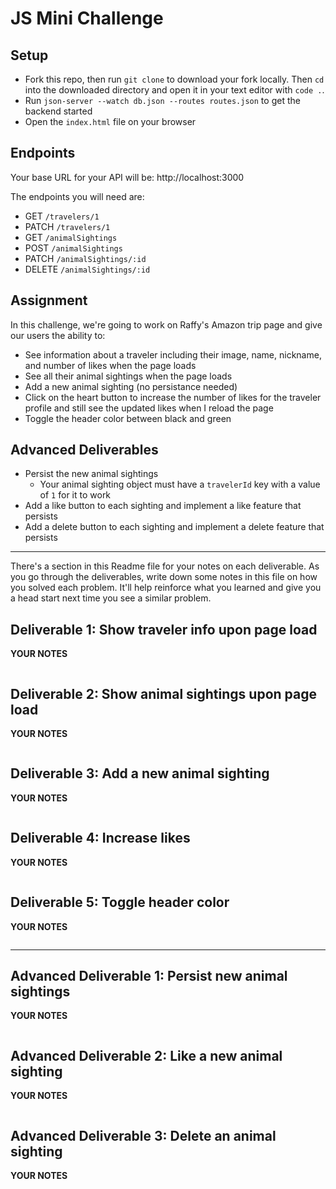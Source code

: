# JS Mini Challenge


## Setup

- Fork this repo, then run `git clone` to download your fork locally. Then `cd` into the downloaded directory and open it in your text editor with `code .`.
- Run `json-server --watch db.json --routes routes.json` to get the backend started
- Open the `index.html` file on your browser

## Endpoints

Your base URL for your API will be: http://localhost:3000

The endpoints you will need are:

- GET `/travelers/1`
- PATCH `/travelers/1`
- GET `/animalSightings`
- POST `/animalSightings`
- PATCH `/animalSightings/:id`
- DELETE `/animalSightings/:id`


## Assignment

In this challenge, we're going to work on Raffy's Amazon trip page and give our users the ability to:

- See information about a traveler including their image, name, nickname, and number of likes when the page loads
- See all their animal sightings when the page loads
- Add a new animal sighting (no persistance needed)
- Click on the heart button to increase the number of likes for the traveler profile and still see the updated likes when I reload the page
- Toggle the header color between black and green


## Advanced Deliverables
- Persist the new animal sightings
  - Your animal sighting object must have a `travelerId` key with a value of `1` for it to work
- Add a like button to each sighting and implement a like feature that persists
- Add a delete button to each sighting and implement a delete feature that persists

__________

There's a section in this Readme file for your notes on each deliverable. As you go through the deliverables, write down some notes in this file on how you solved each problem. It'll help reinforce what you learned and give you a head start next time you see a similar problem.

## Deliverable 1: Show traveler info upon page load


**YOUR NOTES**
```

```


## Deliverable 2: Show animal sightings upon page load

**YOUR NOTES**
```

```




## Deliverable 3: Add a new animal sighting

**YOUR NOTES**
```

```




## Deliverable 4: Increase likes

**YOUR NOTES**
```

```




## Deliverable 5: Toggle header color

**YOUR NOTES**
```

```



__________

## Advanced Deliverable 1: Persist new animal sightings

**YOUR NOTES**
```

```


## Advanced Deliverable 2: Like a new animal sighting

**YOUR NOTES**
```

```



## Advanced Deliverable 3: Delete an animal sighting

**YOUR NOTES**
```

```

